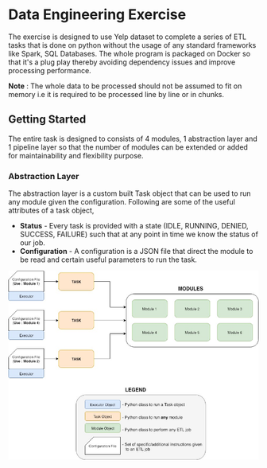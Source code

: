 ﻿# Data Engineering Exercise

The exercise is designed to use Yelp dataset to complete a series of ETL tasks that is done on python without the usage of any standard frameworks like Spark, SQL Databases. The whole program is packaged on Docker so that it's a plug play thereby avoiding dependency issues and improve processing performance.

**Note** : The whole data to be processed should not be assumed to fit on memory i.e it is required to be processed line by line or in chunks.

## Getting Started

The entire task is designed to consists of 4 modules, 1 abstraction layer and 1 pipeline layer so that the number of modules can be extended or added for maintainability and flexibility purpose.

### Abstraction Layer

The abstraction layer is a custom built Task object that can be used to run any module given the configuration. Following are some of the useful attributes of a task object,

* **Status** - Every task is provided with a state (IDLE, RUNNING, DENIED, SUCCESS, FAILURE) such that at any point in time we know the status of our job. 
* **Configuration** - A configuration is a JSON file that direct the module to be read and certain useful parameters to run the task.

![Diagram](https://github.com/Sridev6/Data_Engineering_Task/blob/master/diagrams/task_abstraction.jpg)
